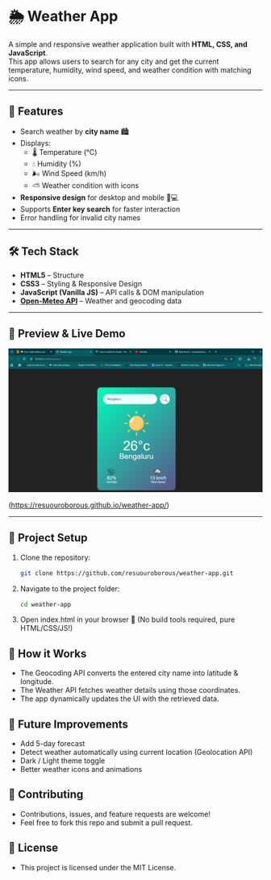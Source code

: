# 🌦️ Weather App

A simple and responsive weather application built with **HTML, CSS, and JavaScript**.  
This app allows users to search for any city and get the current temperature, humidity, wind speed, and weather condition with matching icons.  

---

## 🚀 Features
- Search weather by **city name** 🏙️  
- Displays:
  - 🌡️ Temperature (°C)  
  - 💧 Humidity (%)  
  - 🌬️ Wind Speed (km/h)  
  - ⛅ Weather condition with icons  
- **Responsive design** for desktop and mobile 📱💻  
- Supports **Enter key search** for faster interaction  
- Error handling for invalid city names  

---

## 🛠️ Tech Stack
- **HTML5** – Structure  
- **CSS3** – Styling & Responsive Design  
- **JavaScript (Vanilla JS)** – API calls & DOM manipulation  
- **[Open-Meteo API](https://open-meteo.com/)** – Weather and geocoding data  

---

## 📸 Preview & Live Demo
  ![Weather App screenshot](https://github.com/resuouroborous/weather-app/blob/main/images/weather-app-ss.png?raw=true)

(https://resuouroborous.github.io/weather-app/)

---

## 📂 Project Setup
1. Clone the repository:
   ```bash
   git clone https://github.com/resuouroborous/weather-app.git

2. Navigate to the project folder:
   ```bash
   cd weather-app
   
 3. Open index.html in your browser 🚀
(No build tools required, pure HTML/CSS/JS!)

## 🔑 How it Works
- The Geocoding API converts the entered city name into latitude & longitude.
- The Weather API fetches weather details using those coordinates.
- The app dynamically updates the UI with the retrieved data.

## 📌 Future Improvements
- Add 5-day forecast
- Detect weather automatically using current location (Geolocation API)
- Dark / Light theme toggle
- Better weather icons and animations

## 🤝 Contributing
- Contributions, issues, and feature requests are welcome!
- Feel free to fork this repo and submit a pull request.

## 📜 License
- This project is licensed under the MIT License.
